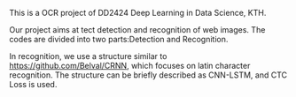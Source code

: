 This is a OCR project of DD2424 Deep Learning in Data Science, KTH. 

Our project aims at tect detection and recognition of web images. The codes are divided into two parts:Detection and Recognition.

In recognition, we use a structure similar to https://github.com/Belval/CRNN, which focuses on latin character recognition. The structure can be briefly described as CNN-LSTM, and CTC Loss is used.

